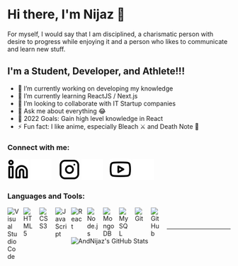 # Hi there, I'm Nijaz 👋

For myself, I would say that I am disciplined, a charismatic person with desire to progress while enjoying it and a person who likes to communicate and learn new stuff.

## I'm a Student, Developer, and Athlete!!!

- 🔭 I’m currently working on developing my knowledge
- 🌱 I’m currently learning ReactJS / Next.js
- 👯 I’m looking to collaborate with IT Startup companies
- 💬 Ask me about everything 😂
- 🥅 2022 Goals: Gain high level knowledge in React
- ⚡ Fun fact: I like anime, especially Bleach ⚔ and Death Note 📓

### Connect with me:

[![website](./img/linkedin-light.svg)](https://www.linkedin.com/in/nijaz-andelić-2812261bb/#gh-light-mode-only)
[![website](./img/linkedin-dark.svg)](https://www.linkedin.com/in/nijaz-andelić-2812261bb/#gh-dark-mode-only)
&nbsp;&nbsp;
[![website](./img/instagram-light.svg)](https://www.instagram.com/n.andelic/#gh-light-mode-only)
[![website](./img/instagram-dark.svg)](https://www.instagram.com/n.andelic/#gh-dark-mode-only)
&nbsp;&nbsp;
[![website](./img/youtube-light.svg)](https://www.youtube.com/channel/UC_cVEnNqj1u_hBYcOYTzDWA#gh-light-mode-only)
[![website](./img/youtube-dark.svg)](https://www.youtube.com/channel/UC_cVEnNqj1u_hBYcOYTzDWA#gh-dark-mode-only)

### Languages and Tools:

<img align="left" alt="Visual Studio Code" width="26px" src="https://cdn.jsdelivr.net/gh/devicons/devicon/icons/vscode/vscode-original.svg" style="padding-right:10px;" />
<img align="left" alt="HTML5" width="26px" src="https://cdn.jsdelivr.net/gh/devicons/devicon/icons/html5/html5-original.svg" style="padding-right:10px;" />
<img align="left" alt="CSS3" width="26px" src="https://cdn.jsdelivr.net/gh/devicons/devicon/icons/css3/css3-original.svg" style="padding-right:10px;" />
<img align="left" alt="JavaScript" width="26px" src="https://cdn.jsdelivr.net/gh/devicons/devicon/icons/javascript/javascript-original.svg" style="padding-right:10px;" />
<img align="left" alt="React" width="26px" src="https://cdn.jsdelivr.net/gh/devicons/devicon/icons/react/react-original.svg" style="padding-right:10px;" />
<img align="left" alt="Node.js" width="26px" src="https://cdn.jsdelivr.net/gh/devicons/devicon/icons/nodejs/nodejs-original.svg" style="padding-right:10px;" />
<img align="left" alt="MongoDB" width="26px" src="https://cdn.jsdelivr.net/gh/devicons/devicon/icons/mongodb/mongodb-original.svg" style="padding-right:10px;" />
<img align="left" alt="MySQL" width="26px" src="https://cdn.jsdelivr.net/gh/devicons/devicon/icons/mysql/mysql-original.svg" style="padding-right:10px;" />
<img align="left" alt="Git" width="26px" src="https://cdn.jsdelivr.net/gh/devicons/devicon/icons/git/git-original.svg" style="padding-right:10px;" />
<img align="left" alt="GitHub" width="26px" src="https://user-images.githubusercontent.com/3369400/139447912-e0f43f33-6d9f-45f8-be46-2df5bbc91289.png" style="padding-right:10px;" />

<br />
<br />

---

<img align="left" alt="AndNijaz's GitHub Stats" src="https://github-readme-stats.vercel.app/api?username=AndNijaz&show_icons=true&hide_border=false&title_color=ff652f&icon_color=FFE400&bg_color=09131B&text_color=ffffff&border_color=0c1a25" />
